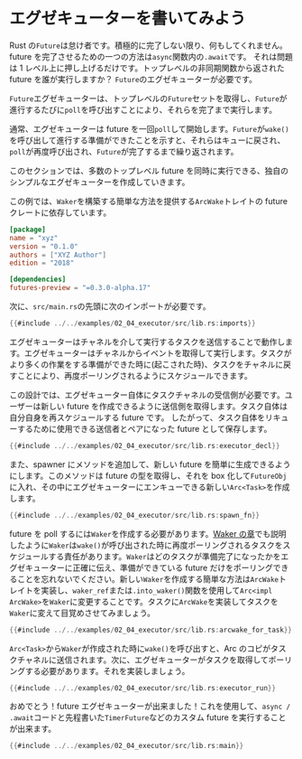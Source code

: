 # エグゼキューターを書いてみよう

Rust の`Future`は怠け者です。積極的に完了しない限り、何もしてくれません。
future を完了させるための一つの方法は`async`関数内の`.await`です。
それは問題は 1 レベル上に押し上げるだけです。トップレベルの非同期関数から返された future を誰が実行しますか？
`Future`のエグゼキューターが必要です。

`Future`エグゼキューターは、トップレベルの`Future`セットを取得し、`Future`が進行するたびに`poll`を呼び出すことにより、それらを完了まで実行します。

通常、エグゼキューターは future を一回`poll`して開始します。`Future`が`wake()`を呼び出して進行する準備ができたことを示すと、それらはキューに戻され、`poll`が再度呼び出され、`Future`が完了するまで繰り返されます。

このセクションでは、多数のトップレベル future を同時に実行できる、独自のシンプルなエグゼキューターを作成していきます。

この例では、`Waker`を構築する簡単な方法を提供する`ArcWake`トレイトの future クレートに依存しています。

```toml
[package]
name = "xyz"
version = "0.1.0"
authors = ["XYZ Author"]
edition = "2018"

[dependencies]
futures-preview = "=0.3.0-alpha.17"
```

次に、`src/main.rs`の先頭に次のインポートが必要です。

```rust
{{#include ../../examples/02_04_executor/src/lib.rs:imports}}
```

エグゼキューターはチャネルを介して実行するタスクを送信することで動作します。エグゼキューターはチャネルからイベントを取得して実行します。タスクがより多くの作業をする準備ができた時に(起こされた時)、タスクをチャネルに戻すことにより、再度ポーリングされるようにスケジュールできます。

この設計では、エグゼキューター自体にタスクチャネルの受信側が必要です。ユーザーは新しい future を作成できるように送信側を取得します。タスク自体は自分自身を再スケジュールする future です。
したがって、タスク自体をリキューするために使用できる送信者とペアになった future として保存します。

```rust
{{#include ../../examples/02_04_executor/src/lib.rs:executor_decl}}
```

また、spawner にメソッドを追加して、新しい future を簡単に生成できるようにします。このメソッドは future の型を取得し、それを box 化して`FutureObj`に入れ、その中にエグゼキューターにエンキューできる新しい`Arc<Task>`を作成します。

```rust
{{#include ../../examples/02_04_executor/src/lib.rs:spawn_fn}}
```

future を poll するには`Waker`を作成する必要があります。[Waker の章](./03_wakeups.md)でも説明したように`Waker`は`wake()`が呼び出された時に再度ポーリングされるタスクをスケジュールする責任があります。`Waker`はどのタスクが準備完了になったかをエグゼキューターに正確に伝え、準備ができている future だけをポーリングできることを忘れないでください。新しい`Waker`を作成する簡単な方法は`ArcWake`トレイトを実装し、`waker_ref`または`.into_waker()`関数を使用して`Arc<impl ArcWake>`を`Waker`に変更することです。タスクに`ArcWake`を実装してタスクを`Waker`に変えて目覚めさせてみましょう。

```rust
{{#include ../../examples/02_04_executor/src/lib.rs:arcwake_for_task}}
```

`Arc<Task>`から`Waker`が作成された時に`wake()`を呼び出すと、Arc のコピがタスクチャネルに送信されます。次に、エグゼキューターがタスクを取得してポーリングする必要があります。それを実装しましょう。

```rust
{{#include ../../examples/02_04_executor/src/lib.rs:executor_run}}
```

おめでとう！future エグゼキューターが出来ました！これを使用して、`async / .await`コードと先程書いた`TimerFuture`などのカスタム future を実行することが出来ます。

```rust
{{#include ../../examples/02_04_executor/src/lib.rs:main}}
```
